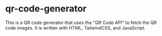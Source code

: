 # qr-code-generator
This is a QR code generator that uses the "QR Code API" to fetch the QR code images. It is written with HTML, TailwindCSS, and JavaScript.
